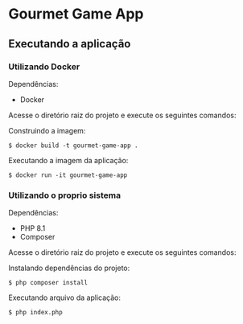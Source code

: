 # Gourmet Game App
## Executando a aplicação
### Utilizando Docker
Dependências:
- Docker

Acesse o diretório raiz do projeto e execute os seguintes comandos:

Construindo a imagem:
```
$ docker build -t gourmet-game-app .
```
Executando a imagem da aplicação: 
```
$ docker run -it gourmet-game-app
```
### Utilizando o proprio sistema
Dependências:
- PHP 8.1
- Composer

Acesse o diretório raiz do projeto e execute os seguintes comandos:

Instalando dependências do projeto:
```
$ php composer install
```
Executando arquivo da aplicação:
```
$ php index.php
```